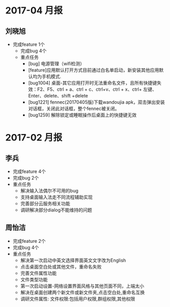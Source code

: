 # 2017-04 月报

## 刘晓旭

- 完成feature 1个
  - 完成bug 4个
  - 重点任务
    - [bug] 电源管理（wifi检测）
    - [feature]应用默认打开方式目前通过白名单启动，新安装其他应用默认均为手机模式.
    - [bug1004] 桌面-其它应用打开时无法重命名文件，且所有快捷键失效：F2、F5、ctrl + a、ctrl + c、ctrl+v、ctrl + x、ctrl+ 左键、Enter、delete、shift +delete
    - [bug1221] fennec(20170405版)下载wandoujia apk，双击弹出安装对话框，关闭此对话框，整个fennec被关闭。
    - [bug1259] 解除锁定或睡眠操作后桌面上的快捷键无效
    

# 2017-02 月报

## 李兵
  - 完成feature 4个
  - 完成bug 2个
  - 重点任务
    - 解决输入法偶尔不可用的bug
    - 支持桌面输入法走不同流程辅助实现
    - 完善部分云服务相关功能
    - 调研解决部分dialog不能维持的问题  

## 周怡洁  
  - 完成feature 2个  
  - 完成bug 4个 
  - 重点任务  
    - 解决第一次启动中英文选择界面英文文字改为English  
    - 点击桌面空白处或其他文件，重命名失败  
    - 完善文件属性功能  
    - 文件类型功能  
    - 第一次启动设置-网络设置界面风格与其他页面不同，上端太小  
    - 解决在桌面创建两个新文件或新文件夹,点击空白处,重命名互换 
    - 调研文件属性: 文件权限:包括用户权限,群组权限,其他权限
